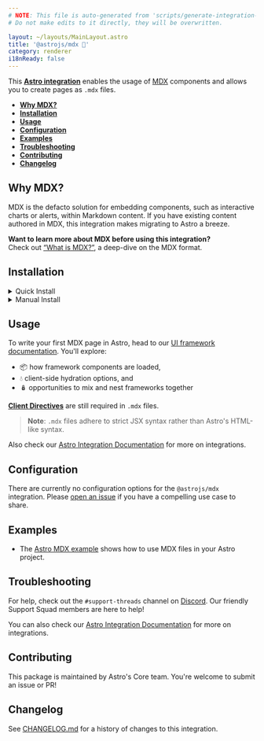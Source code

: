 ```yaml
---
# NOTE: This file is auto-generated from 'scripts/generate-integration-pages.ts'
# Do not make edits to it directly, they will be overwritten.

layout: ~/layouts/MainLayout.astro
title: '@astrojs/mdx 📝'
category: renderer
i18nReady: false
---
```


This **[Astro integration][astro-integration]** enables the usage of [MDX](https://mdxjs.com/) components and allows you to create pages as `.mdx` files.

*   <strong>[Why MDX?](https://github.com/withastro/astro/tree/main/packages/integrations/mdx/#why-mdx)</strong>
*   <strong>[Installation](https://github.com/withastro/astro/tree/main/packages/integrations/mdx/#installation)</strong>
*   <strong>[Usage](https://github.com/withastro/astro/tree/main/packages/integrations/mdx/#usage)</strong>
*   <strong>[Configuration](https://github.com/withastro/astro/tree/main/packages/integrations/mdx/#configuration)</strong>
*   <strong>[Examples](https://github.com/withastro/astro/tree/main/packages/integrations/mdx/#examples)</strong>
*   <strong>[Troubleshooting](https://github.com/withastro/astro/tree/main/packages/integrations/mdx/#troubleshooting)</strong>
*   <strong>[Contributing](https://github.com/withastro/astro/tree/main/packages/integrations/mdx/#contributing)</strong>
*   <strong>[Changelog](https://github.com/withastro/astro/tree/main/packages/integrations/mdx/#changelog)</strong>

## Why MDX?

MDX is the defacto solution for embedding components, such as interactive charts or alerts, within Markdown content. If you have existing content authored in MDX, this integration makes migrating to Astro a breeze.

**Want to learn more about MDX before using this integration?**\
Check out [“What is MDX?”](https://mdxjs.com/docs/what-is-mdx/), a deep-dive on the MDX format.

## Installation

<details>
  <summary>Quick Install</summary>
  <br/>

The `astro add` command-line tool automates the installation for you. Run one of the following commands in a new terminal window. (If you aren't sure which package manager you're using, run the first command.) Then, follow the prompts, and type "y" in the terminal (meaning "yes") for each one.

```sh
# Using NPM
npx astro add mdx
# Using Yarn
yarn astro add mdx
# Using PNPM
pnpx astro add mdx
```

Then, restart the dev server by typing `CTRL-C` and then `npm run astro dev` in the terminal window that was running Astro.

Because this command is new, it might not properly set things up. If that happens, [feel free to log an issue on our GitHub](https://github.com/withastro/astro/issues) and try the manual installation steps below.

</details>

<details>
  <summary>Manual Install</summary>
  <br/>

First, install the `@astrojs/mdx` package using your package manager. If you're using npm or aren't sure, run this in the terminal:

    npm install @astrojs/mdx

Then, apply this integration to your `astro.config.*` file using the `integrations` property:

**astro.config.mjs**

```js
import { defineConfig } from 'astro/config';
import mdx from '@astrojs/mdx';

export default defineConfig({
  // ...
  integrations: [mdx()],
});
```

Finally, restart the dev server.

</details>

## Usage

To write your first MDX page in Astro, head to our [UI framework documentation][astro-ui-frameworks]. You'll explore:

*   📦 how framework components are loaded,
*   💧 client-side hydration options, and
*   🪆 opportunities to mix and nest frameworks together

[**Client Directives**](/en/reference/directives-reference/) are still required in `.mdx` files.

> **Note**: `.mdx` files adhere to strict JSX syntax rather than Astro's HTML-like syntax.

Also check our [Astro Integration Documentation][astro-integration] for more on integrations.

## Configuration

There are currently no configuration options for the `@astrojs/mdx` integration. Please [open an issue](https://github.com/withastro/astro/issues/new/choose) if you have a compelling use case to share.

## Examples

*   The [Astro MDX example](https://github.com/withastro/astro/tree/latest/examples/with-mdx) shows how to use MDX files in your Astro project.

## Troubleshooting

For help, check out the `#support-threads` channel on [Discord](https://astro.build/chat). Our friendly Support Squad members are here to help!

You can also check our [Astro Integration Documentation][astro-integration] for more on integrations.

## Contributing

This package is maintained by Astro's Core team. You're welcome to submit an issue or PR!

## Changelog

See [CHANGELOG.md](https://github.com/withastro/astro/tree/main/packages/integrations/mdx/CHANGELOG.md) for a history of changes to this integration.

[astro-integration]: https://docs.astro.build/en/guides/integrations-guide/

[astro-ui-frameworks]: https://docs.astro.build/en/core-concepts/framework-components/#using-framework-components

